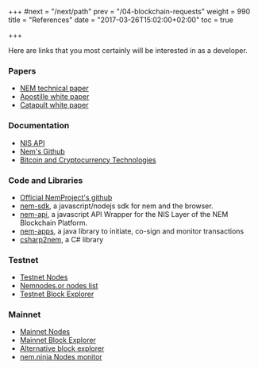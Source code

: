 +++
#next = "/next/path"
prev = "/04-blockchain-requests"
weight = 990
title = "References"
date = "2017-03-26T15:02:00+02:00"
toc = true

+++

Here are links that you most certainly will be interested in as a developer.

### Papers
* [NEM technical paper](http://blog.nem.io/nem-technical-report/)
* [Apostille white paper](https://www.nem.io/ApostilleWhitePaper.pdf)
* [Catapult white paper](https://www.nem.io/catapultwhitepaper.pdf)

### Documentation
* [NIS API](http://bob.nem.ninja/docs/)
* [Nem's Github](https://github.com/NemProject)
* [Bitcoin and Cryptocurrency Technologies](https://freedom-to-tinker.com/blog/randomwalker/the-princeton-bitcoin-textbook-is-now-freely-available/)

### Code and Libraries
* [Official NemProject's github](https://github.com/NemProject)
* [nem-sdk](https://github.com/QuantumMechanics/NEM-sdk), a javascript/nodejs sdk for nem and the browser.
* [nem-api](https://github.com/nikhiljha/nem-api), a javascript API Wrapper for the NIS Layer of the NEM Blockchain Platform.
* [nem-apps](https://github.com/NEMChina/nem-apps), a java library to initiate, co-sign and monitor transactions
* [csharp2nem](https://github.com/NemProject/csharp2nem), a C# library

### Testnet

* [Testnet Nodes](http://bob.nem.ninja:8765/#/nodes/)
* [Nemnodes.or nodes list](https://nemnodes.org/nodes/)
* [Testnet Block Explorer](http://bob.nem.ninja:8765/#/blocks/0)

### Mainnet

* [Mainnet Nodes](http://chain.nem.ninja/#/nodes/)
* [Mainnet Block Explorer](http://chain.nem.ninja/#/blocks/0)
* [Alternative block explorer](http://explorer.ournem.com/#/)
* [nem.ninja Nodes monitor](https://nemnodes.org/monitor/)
